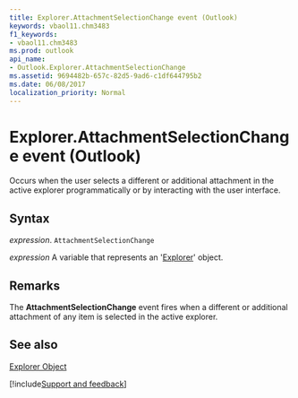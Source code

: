 ```yaml
---
title: Explorer.AttachmentSelectionChange event (Outlook)
keywords: vbaol11.chm3483
f1_keywords:
- vbaol11.chm3483
ms.prod: outlook
api_name:
- Outlook.Explorer.AttachmentSelectionChange
ms.assetid: 9694482b-657c-82d5-9ad6-c1df644795b2
ms.date: 06/08/2017
localization_priority: Normal
---
```



# Explorer.AttachmentSelectionChange event (Outlook)

Occurs when the user selects a different or additional attachment in the active explorer programmatically or by interacting with the user interface.


## Syntax

_expression_. `AttachmentSelectionChange`

_expression_ A variable that represents an '[Explorer](Outlook.Explorer.md)' object.


## Remarks

The  **AttachmentSelectionChange** event fires when a different or additional attachment of any item is selected in the active explorer.


## See also


[Explorer Object](Outlook.Explorer.md)

[!include[Support and feedback](~/includes/feedback-boilerplate.md)]